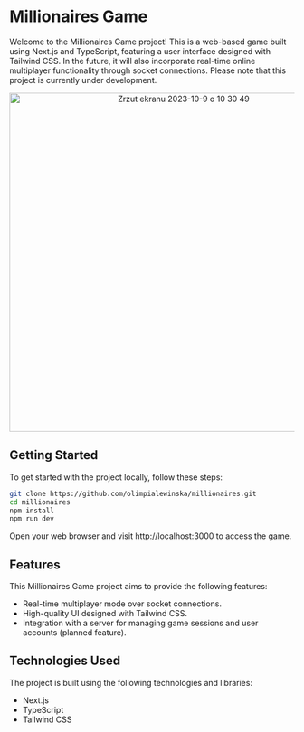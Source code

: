 # Millionaires Game
Welcome to the Millionaires Game project! This is a web-based game built using Next.js and TypeScript, featuring a user interface designed with Tailwind CSS. In the future, it will also incorporate real-time online multiplayer functionality through socket connections. Please note that this project is currently under development.
<p align="center"><img width="600" alt="Zrzut ekranu 2023-10-9 o 10 30 49" src="https://github.com/olimpialewinska/millionaires/assets/100933608/2bbb1a6e-46d4-4f96-a418-c50b45c583d0"></p>


## Getting Started
To get started with the project locally, follow these steps:

```bash
git clone https://github.com/olimpialewinska/millionaires.git
cd millionaires
npm install
npm run dev
```
Open your web browser and visit http://localhost:3000 to access the game.

## Features
This Millionaires Game project aims to provide the following features:

- Real-time multiplayer mode over socket connections.
- High-quality UI designed with Tailwind CSS.
- Integration with a server for managing game sessions and user accounts (planned feature).

## Technologies Used
The project is built using the following technologies and libraries:

- Next.js
- TypeScript
- Tailwind CSS

